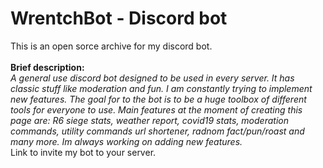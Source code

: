 # WrentchBot - Discord bot
This is an open sorce archive for my discord bot. <br> <br>
<b>Brief description:</b>
  <br>
  <i>A general use discord bot designed to be used in every server. It has classic stuff like moderation and fun. I am constantly trying to implement new features. The goal for to   the bot is to be a huge toolbox of different tools for everyone to use. Main features at the moment of creating this page are: R6 siege stats, weather report, covid19 stats,      moderation commands, utility commands url shortener, radnom fact/pun/roast and many more. Im always working on adding new features.</i>
  <br>
  <a herf = "https://discord.com/oauth2/authorize?client_id=704072889342885938&permissions=8&scope=bot"> Link to invite my bot to your server. </a>
